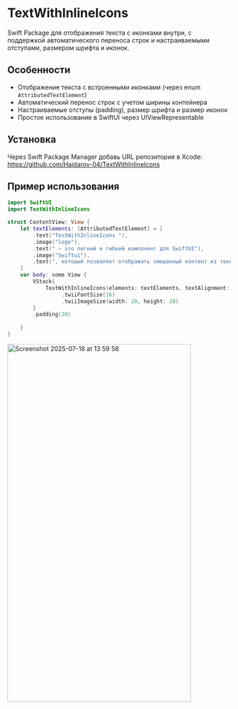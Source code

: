 # TextWithInlineIcons

Swift Package для отображения текста с иконками внутри, с поддержкой автоматического переноса строк и настраиваемыми отступами, размером шрифта и иконок.

## Особенности

- Отображение текста с встроенными иконками (через enum `AttributedTextElement`)
- Автоматический перенос строк с учетом ширины контейнера
- Настраиваемые отступы (padding), размер шрифта и размер иконок
- Простое использование в SwiftUI через UIViewRepresentable

## Установка

Через Swift Package Manager добавь URL репозитория в Xcode:
https://github.com/Haidarov-04/TextWithInlineIcons


## Пример использования

```swift
import SwiftUI
import TextWithInlineIcons

struct ContentView: View {
    let textElements: [AttributedTextElement] = [
        .text("TextWithInlineIcons "),
        .image("logo"),
        .text(" — это легкий и гибкий компонент для SwiftUI"),
        .image("Swiftui"),
        .text(", который позволяет отображать смешанный контент из текста и иконок, при этом автоматически управляя переносом строк и выравниванием. Такой подход делает интерфейс вашего приложения более выразительным и информативным."),
    ]
    var body: some View {
        VStack{
            TextWithInlineIcons(elements: textElements, textAlignment: .left)
                 .twiiFontSize(16)
                 .twiiImageSize(width: 20, height: 20)
        }
        .padding(30)
        
    }
}

```
<img width="414" height="808" alt="Screenshot 2025-07-18 at 13 59 58" src="https://github.com/user-attachments/assets/146ff852-9b47-4ea4-b730-5953dac04cc9" />


